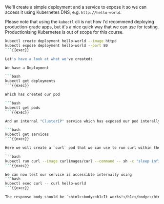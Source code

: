 
We'll create a simple deployment and a service to expose it so we can access it using Kubernetes DNS, e.g. `http://hello-world`.

Please note that using the `kubectl` cli is not how I'd recommend deploying production-grade apps, but it's a nice quick way that we can use for testing. Productionising Kubernetes is out of scope for this course.

```bash
kubectl create deployment hello-world --image httpd
kubectl expose deployment hello-world --port 80
```{{exec}}

Let's have a look at what we've created:

We have a Deployment

```bash
kubectl get deployments
```{{exec}}

Which has created our pod

```bash
kubectl get pods
```{{exec}}

And an internal "ClusterIP" service which has exposed our pod interally on port 8080

```bash
kubectl get services
```{{exec}}

Here we will create a `curl` pod that we can use to run curl within the cluster.

```bash
kubectl run curl --image curlimages/curl --command -- sh -c "sleep infinity"
```{{exec}}

We can now test our service is accessible internally using
```bash
kubectl exec curl -- curl hello-world
```{{exec}}

The response body should be `<html><body><h1>It works!</h1></body></html>` 
